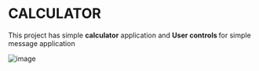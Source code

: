 # CALCULATOR

This project has simple <b>calculator</b> application and <b>User controls </b>for simple message application

![image](https://github.com/EKANATHAN-1001/calculator/assets/116795679/61bf8112-aed8-42a5-b84c-842f26627b8c)
